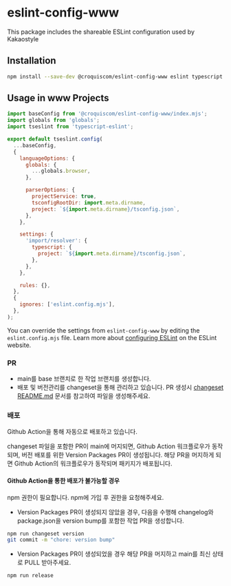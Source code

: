 # eslint-config-www

This package includes the shareable ESLint configuration used by Kakaostyle

## Installation

```sh
npm install --save-dev @croquiscom/eslint-config-www eslint typescript
```

## Usage in www Projects

```javascript
import baseConfig from '@croquiscom/eslint-config-www/index.mjs';
import globals from 'globals';
import tseslint from 'typescript-eslint';

export default tseslint.config(
  ...baseConfig,
  {
    languageOptions: {
      globals: {
        ...globals.browser,
      },

      parserOptions: {
        projectService: true,
        tsconfigRootDir: import.meta.dirname,
        project: `${import.meta.dirname}/tsconfig.json`,
      },
    },

    settings: {
      'import/resolver': {
        typescript: {
          project: `${import.meta.dirname}/tsconfig.json`,
        },
      },
    },

    rules: {},
  },
  {
    ignores: ['eslint.config.mjs'],
  },
);
```

You can override the settings from `eslint-config-www` by editing the `eslint.config.mjs` file. Learn more about [configuring ESLint](http://eslint.org/docs/user-guide/configuring) on the ESLint website.

### PR

- main를 base 브랜치로 한 작업 브랜치를 생성합니다.
- 배포 및 버전관리를 changeset을 통해 관리하고 있습니다. PR 생성시 [changeset README.md](./.changeset/README.md) 문서를 참고하여 파일을 생성해주세요.

### 배포

Github Action을 통해 자동으로 배포하고 있습니다.

changeset 파일을 포함한 PR이 main에 머지되면, Github Action 워크플로우가 동작되며, 버전 배포를 위한 Version Packages PR이 생성됩니다.
해당 PR을 머지하게 되면 Github Action의 워크플로우가 동작되며 패키지가 배포됩니다.

#### Github Action을 통한 배포가 불가능할 경우

npm 권한이 필요합니다. npm에 가입 후 권한을 요청해주세요.

- Version Packages PR이 생성되지 않았을 경우, 다음을 수행해 changelog와 package.json을 version bump를 포함한 작업 PR을 생성합니다.

```bash
npm run changeset version
git commit -m "chore: version bump"
```

- Version Packages PR이 생성되었을 경우 해당 PR을 머지하고 main를 최신 상태로 PULL 받아주세요.

```bash
npm run release
```
